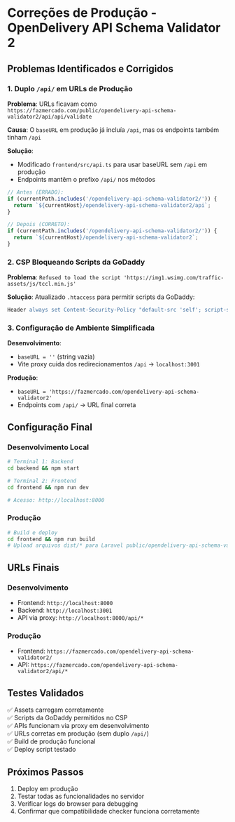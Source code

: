 # Correções de Produção - OpenDelivery API Schema Validator 2

## Problemas Identificados e Corrigidos

### 1. Duplo `/api/` em URLs de Produção

**Problema**: URLs ficavam como `https://fazmercado.com/public/opendelivery-api-schema-validator2/api/api/validate`

**Causa**: O `baseURL` em produção já incluía `/api`, mas os endpoints também tinham `/api`

**Solução**: 
- Modificado `frontend/src/api.ts` para usar baseURL sem `/api` em produção
- Endpoints mantêm o prefixo `/api/` nos métodos

```typescript
// Antes (ERRADO):
if (currentPath.includes('/opendelivery-api-schema-validator2/')) {
  return `${currentHost}/opendelivery-api-schema-validator2/api`;
}

// Depois (CORRETO):
if (currentPath.includes('/opendelivery-api-schema-validator2/')) {
  return `${currentHost}/opendelivery-api-schema-validator2`;
}
```

### 2. CSP Bloqueando Scripts da GoDaddy

**Problema**: `Refused to load the script 'https://img1.wsimg.com/traffic-assets/js/tccl.min.js'`

**Solução**: Atualizado `.htaccess` para permitir scripts da GoDaddy:

```apache
Header always set Content-Security-Policy "default-src 'self'; script-src 'self' 'unsafe-inline' 'unsafe-eval' https://*.wsimg.com https://fazmercado.com; style-src 'self' 'unsafe-inline'; img-src 'self' data: https:; font-src 'self' data:; connect-src 'self' https://fazmercado.com"
```

### 3. Configuração de Ambiente Simplificada

**Desenvolvimento**: 
- `baseURL = ''` (string vazia)
- Vite proxy cuida dos redirecionamentos `/api` → `localhost:3001`

**Produção**:
- `baseURL = 'https://fazmercado.com/opendelivery-api-schema-validator2'`
- Endpoints com `/api/` → URL final correta

## Configuração Final

### Desenvolvimento Local
```bash
# Terminal 1: Backend
cd backend && npm start

# Terminal 2: Frontend
cd frontend && npm run dev

# Acesso: http://localhost:8000
```

### Produção
```bash
# Build e deploy
cd frontend && npm run build
# Upload arquivos dist/* para Laravel public/opendelivery-api-schema-validator2/
```

## URLs Finais

### Desenvolvimento
- Frontend: `http://localhost:8000`
- Backend: `http://localhost:3001`
- API via proxy: `http://localhost:8000/api/*`

### Produção
- Frontend: `https://fazmercado.com/opendelivery-api-schema-validator2/`
- API: `https://fazmercado.com/opendelivery-api-schema-validator2/api/*`

## Testes Validados

✅ Assets carregam corretamente  
✅ Scripts da GoDaddy permitidos no CSP  
✅ APIs funcionam via proxy em desenvolvimento  
✅ URLs corretas em produção (sem duplo `/api/`)  
✅ Build de produção funcional  
✅ Deploy script testado  

## Próximos Passos

1. Deploy em produção
2. Testar todas as funcionalidades no servidor
3. Verificar logs do browser para debugging
4. Confirmar que compatibilidade checker funciona corretamente
